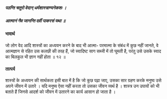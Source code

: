 ##### पठन्ति चतुरो वेदान् धर्मशास्त्राण्यनेकशः ।
##### आत्मानं नैव जानन्ति दर्वी पाकरसं यथा ॥

#### भावार्थ

जो लोग वेद आदि शास्त्रों का अध्ययन करने के बाद भी आत्मा- परमात्मा के संबंध में कुछ नहीं जानते, वे आत्मज्ञान से रहित उस कलछी की तरह हैं, जो स्वादिष्ट साग सब्जी में तो घूमती है, परंतु उसे उसके स्वाद का बिलकुल भी ज्ञान नहीं होता ॥ १२ ॥

#### तात्पर्य

शास्त्रों के अध्ययन की सार्थकता इसी बात में है कि जो कुछ पढ़ा जाए, उसका सार ग्रहण करके मनुष्य उसे अपने जीवन में उतारे । यदि मनुष्य ऐसा नहीं करता तो उसका जीवन व्यर्थ है । शास्त्र उन उपायों को भी बताते हैं जिनसे आदर्श को जीवन में उतारने का कार्य आसान हो जाता है ।